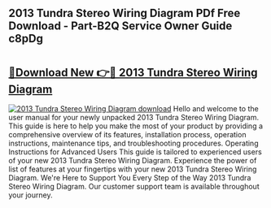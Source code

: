 ## 2013 Tundra Stereo Wiring Diagram PDf Free Download - Part-B2Q Service Owner Guide c8pDg

# <h2><a href="http://dfqzs6.blite.top/?on=2013+Tundra+Stereo+Wiring+Diagram">🔗Download New 👉🔴 2013 Tundra Stereo Wiring Diagram</a></h2>

[![2013 Tundra Stereo Wiring Diagram download](https://i.imgur.com/lujVjoI.png)](http://dfqzs6.blite.top/?on=2013+Tundra+Stereo+Wiring+Diagram)
Hello and welcome to the user manual for your newly unpacked 2013 Tundra Stereo Wiring Diagram. This guide is here to help you make the most of your product by providing a comprehensive overview of its features, installation process, operation instructions, maintenance tips, and troubleshooting procedures. Operating Instructions for Advanced Users This guide is tailored to experienced users of your new 2013 Tundra Stereo Wiring Diagram. Experience the power of list of features at your fingertips with your new 2013 Tundra Stereo Wiring Diagram. We're Here to Support You Every Step of the Way 2013 Tundra Stereo Wiring Diagram. Our customer support team is available throughout your journey.
